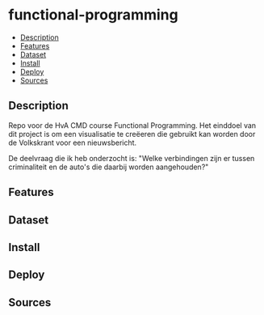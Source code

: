 # functional-programming
- [Description](#description)
- [Features](#features)
- [Dataset](#dataset)
- [Install](#install)
- [Deploy](#deploy)
- [Sources](#sources)

## Description
Repo voor de HvA CMD course Functional Programming. Het einddoel van dit project is om een visualisatie te creëeren die gebruikt kan worden door de Volkskrant voor een nieuwsbericht.

De deelvraag die ik heb onderzocht is:
"Welke verbindingen zijn er tussen criminaliteit en de auto's die daarbij worden aangehouden?"

## Features

## Dataset

## Install

## Deploy

## Sources

